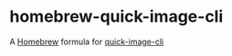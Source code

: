homebrew-quick-image-cli
========================

A [Homebrew](http://brew.sh/) formula for [quick-image-cli](https://github.com/kyokomi/quick-image-cli)
